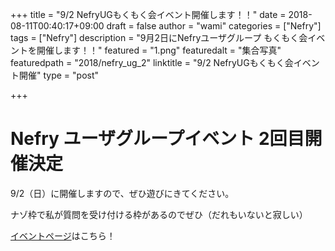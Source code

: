 +++
title = "9/2 NefryUGもくもく会イベント開催します！！"
date = 2018-08-11T00:40:17+09:00
draft = false
author = "wami"
categories = ["Nefry"]
tags = ["Nefry"]
description = "9月2日にNefryユーザグループ もくもく会イベントを開催します！！"
featured = "1.png"
featuredalt = "集合写真"
featuredpath = "2018/nefry_ug_2"
linktitle = "9/2 NefryUGもくもく会イベント開催"
type = "post"

+++

# Nefry ユーザグループイベント 2回目開催決定

9/2（日）に開催しますので、ぜひ遊びにきてください。

ナゾ枠で私が質問を受け付ける枠があるのでぜひ（だれもいないと寂しい）

[イベントページ](https://nefry.connpass.com/event/97692/)はこちら！
